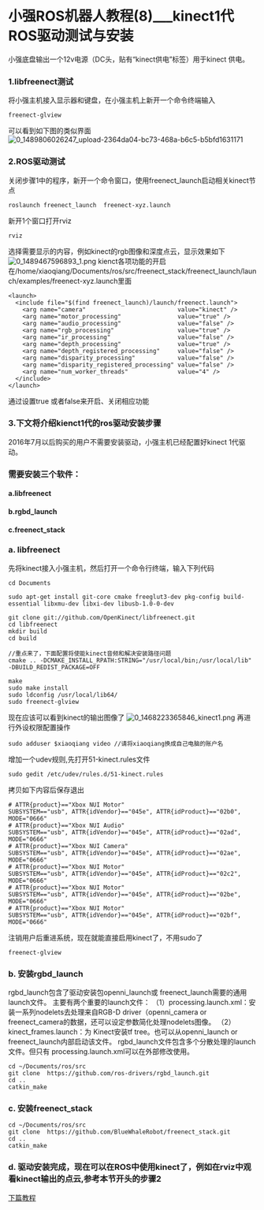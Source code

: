 # 小强ROS机器人教程(8)___kinect1代 ROS驱动测试与安装<br>
小强底盘输出一个12v电源（DC头，贴有“kinect供电”标签）用于kinect 供电。
### 1.libfreenect测试
将小强主机接入显示器和键盘，在小强主机上新开一个命令终端输入
```
freenect-glview
```
可以看到如下图的类似界面
![0_1489806026247_upload-2364da04-bc73-468a-b6c5-b5bfd1631171](http://community.bwbot.org/assets/uploads/files/1489806025491-upload-2364da04-bc73-468a-b6c5-b5bfd1631171-resized.png) 
### 2.ROS驱动测试
关闭步骤1中的程序，新开一个命令窗口，使用freenect_launch启动相关kinect节点
```
roslaunch freenect_launch  freenect-xyz.launch
```
新开1个窗口打开rviz
```
rviz
```
选择需要显示的内容，例如kinect的rgb图像和深度点云，显示效果如下
![0_1489467596893_1.png](http://community.bwbot.org/assets/uploads/files/1489467592533-1-resized.png)
kienct各项功能的开启在/home/xiaoqiang/Documents/ros/src/freenect_stack/freenect_launch/launch/examples/freenect-xyz.launch里面
```
<launch>
  <include file="$(find freenect_launch)/launch/freenect.launch">
    <arg name="camera"                          value="kinect" />
    <arg name="motor_processing"                value="true" />
    <arg name="audio_processing"                value="false" />
    <arg name="rgb_processing"                  value="true" />
    <arg name="ir_processing"                   value="false" />
    <arg name="depth_processing"                value="true" />
    <arg name="depth_registered_processing"     value="false" />
    <arg name="disparity_processing"            value="false" />
    <arg name="disparity_registered_processing" value="false" />
    <arg name="num_worker_threads"              value="4" />
  </include>
</launch>
```
通过设置true 或者false来开启、关闭相应功能

### 3.下文将介绍kienct1代的ros驱动安装步骤
2016年7月以后购买的用户不需要安装驱动，小强主机已经配置好kinect 1代驱动。
###  需要安装三个软件：
#### a.libfreenect
#### b.rgbd_launch
#### c.freenect_stack

### a. libfreenect
先将kinect接入小强主机，然后打开一个命令行终端，输入下列代码
```
cd Documents

sudo apt-get install git-core cmake freeglut3-dev pkg-config build-essential libxmu-dev libxi-dev libusb-1.0-0-dev

git clone git://github.com/OpenKinect/libfreenect.git
cd libfreenect
mkdir build
cd build

//重点来了，下面配置将使能kinect音频和解决安装路径问题
cmake .. -DCMAKE_INSTALL_RPATH:STRING="/usr/local/bin;/usr/local/lib" -DBUILD_REDIST_PACKAGE=OFF

make
sudo make install
sudo ldconfig /usr/local/lib64/
sudo freenect-glview
```
现在应该可以看到kinect的输出图像了
![0_1468223365846_kinect1.png](/uploads/files/1468223398932-kinect1.png) 
再进行外设权限配置操作
```
sudo adduser $xiaoqiang video //请将xiaoqiang换成自己电脑的账户名
```
增加一个udev规则,先打开51-kinect.rules文件
```
sudo gedit /etc/udev/rules.d/51-kinect.rules
```
拷贝如下内容后保存退出
```
# ATTR{product}=="Xbox NUI Motor"
SUBSYSTEM=="usb", ATTR{idVendor}=="045e", ATTR{idProduct}=="02b0", MODE="0666"
# ATTR{product}=="Xbox NUI Audio"
SUBSYSTEM=="usb", ATTR{idVendor}=="045e", ATTR{idProduct}=="02ad", MODE="0666"
# ATTR{product}=="Xbox NUI Camera"
SUBSYSTEM=="usb", ATTR{idVendor}=="045e", ATTR{idProduct}=="02ae", MODE="0666"
# ATTR{product}=="Xbox NUI Motor"
SUBSYSTEM=="usb", ATTR{idVendor}=="045e", ATTR{idProduct}=="02c2", MODE="0666"
# ATTR{product}=="Xbox NUI Motor"
SUBSYSTEM=="usb", ATTR{idVendor}=="045e", ATTR{idProduct}=="02be", MODE="0666"
# ATTR{product}=="Xbox NUI Motor"
SUBSYSTEM=="usb", ATTR{idVendor}=="045e", ATTR{idProduct}=="02bf", MODE="0666"
```
注销用户后重进系统，现在就能直接启用kinect了，不用sudo了
```
freenect-glview
```
### b. 安装rgbd_launch
rgbd_launch包含了驱动安装包openni_launch或 freenect_launch需要的通用launch文件。 
主要有两个重要的launch文件： 
（1）processing.launch.xml：安装一系列nodelets去处理来自RGB-D driver（openni_camera or freenect_camera的数据，还可以设定参数简化处理nodelets图像。 
（2）kinect_frames.launch：为 Kinect安装tf tree。也可以从openni_launch or freenect_launch内部启动该文件。 
rgbd_launch文件包含多个分散处理的launch文件。但只有 processing.launch.xml可以在外部修改使用。
```
cd ~/Documents/ros/src
git clone  https://github.com/ros-drivers/rgbd_launch.git
cd ..
catkin_make
```
### c. 安装freenect_stack
```
cd ~/Documents/ros/src
git clone  https://github.com/BlueWhaleRobot/freenect_stack.git
cd ..
catkin_make
```

### d. 驱动安装完成，现在可以在ROS中使用kinect了，例如在rviz中观看kinect输出的点云,参考本节开头的步骤2

[下篇教程](http://community.bwbot.org/topic/114/%E5%B0%8F%E5%BC%BAros%E6%9C%BA%E5%99%A8%E4%BA%BA%E6%95%99%E7%A8%8B-9-___%E4%BD%BF%E7%94%A8rostopic%E6%8E%A7%E5%88%B6kinect%E7%9A%84%E4%BF%AF%E4%BB%B0%E8%A7%92%E5%BA%A6)
